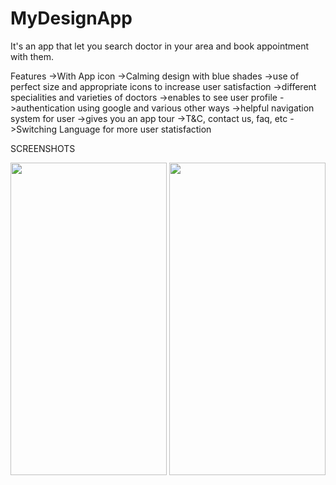 # MyDesignApp
It's an app that let you search doctor in your area and book appointment with them.

Features
->With App icon
->Calming design with blue shades
->use of perfect size and appropriate icons to increase user satisfaction
->different specialities and varieties of doctors
->enables to see user profile
->authentication using google and various other ways
->helpful navigation system for user
->gives you an app tour
->T&C, contact us, faq, etc
->Switching Language for more user statisfaction

SCREENSHOTS

<img src="https://user-images.githubusercontent.com/71425576/226541833-ebc41acc-86a8-4a0a-9ab2-8c22527b64a9.jpg" width="250" height="500">
<img src="[https://user-images.githubusercontent.com/71425576/226541833-ebc41acc-86a8-4a0a-9ab2-8c22527b64a9.jpg](https://user-images.githubusercontent.com/71425576/226542509-d11f57bd-829e-4da2-9992-e350bf25a6ca.jpg)" width="250" height="500">



